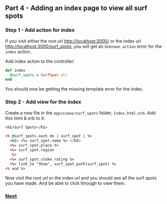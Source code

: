 ## Part 4 - Adding an index page to view all surf spots

### Step 1 - Add action for index

If you visit either the root url [http://localhost:3000/](http://localhost:3000/) or the index url [http://localhost:3000/surf_spots](http://localhost:3000/surf_spots), you will get an `Unknown action` error for the `index` action.

Add index action to the controller:

```ruby
def index
  @surf_spots = SurfSpot.all
end
```
You should now be getting the missing template error for the index.

### Step 2 - Add view for the index

Create a new file in the `app/views/surf_spots` folder, `index.html.erb`.
Add this html & erb to it:
```html
<h1>Surf Spots</h1>

<% @surf_spots.each do | surf_spot | %>
  <h2> <%= surf_spot.name %> </h2>
  <%= surf_spot.place %>
  <%= surf_spot.region
   %>
  <%= surf_spot.stoke_rating %>
  <%= link_to "Show", surf_spot_path(surf_spot) %>
<% end %>
```
Now visit the root url or the index url and you should see all the surf spots you have made. And be able to click through to view them.










### [Next](4_my_go_surf_project.md)
